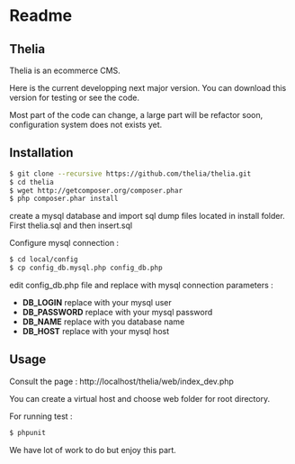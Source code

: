 Readme
======

Thelia 
------

Thelia is an ecommerce CMS.

Here is the current developping next major version. You can download this version for testing or see the code.

Most part of the code can change, a large part will be refactor soon, configuration system does not exists yet.

Installation
------------

``` bash
$ git clone --recursive https://github.com/thelia/thelia.git
$ cd thelia
$ wget http://getcomposer.org/composer.phar
$ php composer.phar install
```
create a mysql database and import sql dump files located in install folder. First thelia.sql and then insert.sql

Configure mysql connection : 
``` bash
$ cd local/config
$ cp config_db.mysql.php config_db.php
```

edit config_db.php file and replace with mysql connection parameters : 
- __DB_LOGIN__ replace with your mysql user 
- __DB_PASSWORD__ replace with your mysql password
- __DB_NAME__ replace with you database name
- __DB_HOST__ replace with your mysql host

Usage
-----

Consult the page : http://localhost/thelia/web/index_dev.php

You can create a virtual host and choose web folder for root directory.

For running test : 

``` bash
$ phpunit
```

We have lot of work to do but enjoy this part.







